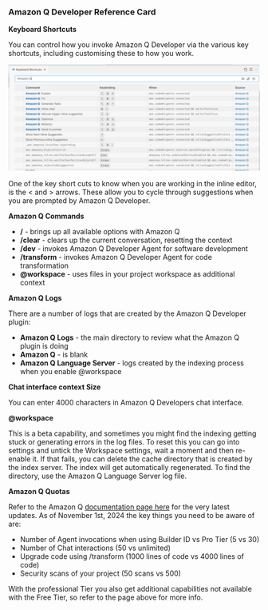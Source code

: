 ### Amazon Q Developer Reference Card

**Keyboard Shortcuts**

You can control how you invoke Amazon Q Developer via the various key shortcuts, including customising these to how you work.

![keyboard shortcuts for Amazon Q Developer](/images/q-vscode-view-keyboard.png)

One of the key short cuts to know when you are working in the inline editor, is the < and > arrows. These allow you to cycle through suggestions when you are prompted by Amazon Q Developer.

**Amazon Q Commands**

* **/** - brings up all available options with Amazon Q 
* **/clear** - clears up the current conversation, resetting the context
* **/dev** - invokes Amazon Q Developer Agent for software development
* **/transform** - invokes Amazon Q Developer Agent for code transformation
* **@workspace** - uses files in your project workspace as additional context

**Amazon Q Logs**

There are a number of logs that are created by the Amazon Q Developer plugin:

* **Amazon Q Logs** - the main directory to review what the Amazon Q plugin is doing 
* **Amazon Q** - is blank
* **Amazon Q Language Server** - logs created by the indexing process when you enable @workspace

**Chat interface context Size**

You can enter 4000 characters in Amazon Q Developers chat interface.

**@workspace**

This is a beta capability, and sometimes you might find the indexing getting stuck or generating errors in the log files. To reset this you can go into settings and untick the Workspace settings, wait a moment and then re-enable it. If that fails, you can delete the cache directory that is created by the index server. The index will get automatically regenerated. To find the directory, use the Amazon Q Language Server log file.

**Amazon Q Quotas**

Refer to the Amazon Q [documentation page here](https://aws.amazon.com/q/developer/pricing/) for the very latest updates. As of November 1st, 2024 the key things you need to be aware of are:

* Number of Agent invocations when using Builder ID vs Pro Tier (5 vs 30)
* Number of Chat interactions (50 vs unlimited)
* Upgrade code using /transform (1000 lines of code vs 4000 lines of code)
* Security scans of your project (50 scans vs 500) 

With the professional Tier you also get additional capabilities not available with the Free Tier, so refer to the page above for more info.